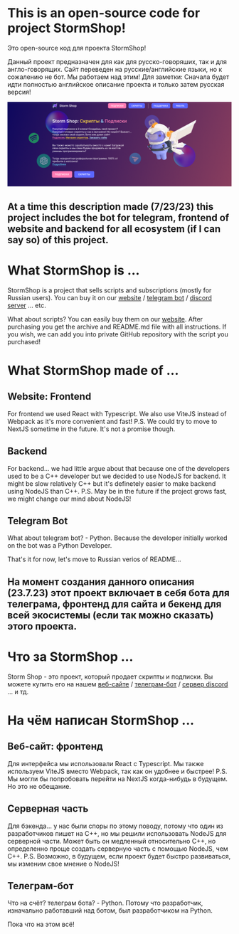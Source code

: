 # This is an open-source code for project StormShop!
Это open-source код для проекта StormShop!

Данный проект предназначен для как для русско-говоряших, так и для англо-говорящих. Сайт переведен на русские/английские языки, но к сожалению не бот. Мы работаем над этим! Для заметки: Сначала будет идти полностью английское описание проекта и только затем русская версия!

![StormShop: main page image](./README/main_page.png)

## At a time this description made (7/23/23) this project includes the bot for telegram, frontend of website and backend for all ecosystem (if I can say so) of this project.

# What StormShop is ...

StormShop is a project that sells scripts and subscriptions (mostly for Russian users).
You can buy it on our [website](https://nitro-storm.ru) / [telegram bot](https://t.me/storm_nitro_shop_bot) / [discord server](https://discord.gg/BNsV86yGQA) ... etc.

What about scripts? You can easily buy them on our [website](https://nitro-storm.ru). After purchasing you get the archive and README.md file with all instructions. If you wish, we can add you into private GitHub repository with the script you purchased!

# What StormShop made of ...

## Website: Frontend
For frontend we used React with Typescript. We also use ViteJS instead of Webpack as it's more convenient and fast!
P.S. We could try to move to NextJS sometime in the future. It's not a promise though.

## Backend
For backend... we had little argue about that because one of the developers used to be a C++ developer but we decided to use NodeJS for backend. It might be slow relatively C++ but it's definetely easier to make backend using NodeJS than C++.
P.S. May be in the future if the project grows fast, we might change our mind about NodeJS!

## Telegram Bot
What about telegram bot? - Python. Because the developer initially worked on the bot was a Python Developer.

That's it for now, let's move to Russian verios of README...



## На момент создания данного описания (23.7.23) этот проект включает в себя бота для телеграма, фронтенд для сайта и бекенд для всей экосистемы (если так можно сказать) этого проекта.

# Что за StormShop ...

Storm Shop - это проект, который продает скрипты и подписки.
Вы можете купить его на нашем [веб-сайте](https://nitro-storm.ru ) / [телеграм-бот](https://t.me/storm_nitro_shop_bot ) / [сервер discord](https://discord.gg/BNsV86yGQA ) ... и тд.

# На чём написан StormShop ...

## Веб-сайт: фронтенд
Для интерфейса мы использовали React с Typescript. Мы также используем ViteJS вместо Webpack, так как он удобнее и быстрее!
P.S. Мы могли бы попробовать перейти на NextJS когда-нибудь в будущем. Но это не обещание.

## Серверная часть
Для бэкенда... у нас были споры по этому поводу, потому что один из разработчиков пишет на C++, но мы решили использовать NodeJS для серверной части. Может быть он медленный относительно C++, но определенно проще создать серверную часть с помощью NodeJS, чем C++.
P.S. Возможно, в будущем, если проект будет быстро развиваться, мы изменим свое мнение о NodeJS!

## Телеграм-бот
Что на счёт? телеграм бота? - Python. Потому что разработчик, изначально работавший над ботом, был разработчиком на Python.

Пока что на этом всё!